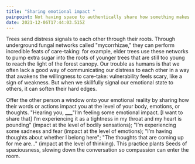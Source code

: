 ```yaml
---
title: "Sharing emotional impact "
painpoint: Not having space to authentically share how something makes you feel
date: 2021-12-06T17:44:03.515Z
---
```

Trees send distress signals to each other through their roots. Through underground fungal networks called "mycorrhizae," they can perform incredible feats of care-taking: for example, elder trees use these networks to pump extra sugar into the roots of younger trees that are still too young to reach the light of the forest canopy. Our trouble as humans is that we often lack a good way of communicating our distress to each other in a way that awakens the willingness to care-take: vulnerability feels scary, like a sign of weakness. But when we skillfully signal our emotional state to others, it can soften their hard edges.

Offer the other person a window onto your emotional reality by sharing how their words or actions impact you at the level of your body, emotions, or thoughts. "Hearing you, **___**"I’m feeling some emotional impact. \[I want to share that] I’m experiencing it as a tightness in my throat and my heart is pounding" (impact at the level of bodily sensations); "I’m experiencing some sadness and fear (impact at the level of emotions); "I’m having thoughts about whether I belong here"; "The thoughts that are coming up for me are…" (impact at the level of thinking). This practice plants Seeds of spaciousness, slowing down the conversation so compassion can enter the room.